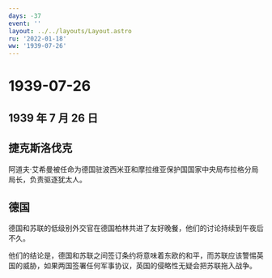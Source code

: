 ```yaml
---
days: -37
event: ''
layout: ../../layouts/Layout.astro
ru: '2022-01-18'
ww: '1939-07-26'
---
```


# 1939-07-26

## 1939 年 7 月 26 日

## 捷克斯洛伐克

阿道夫·艾希曼被任命为德国驻波西米亚和摩拉维亚保护国国家中央局布拉格分局局长，负责驱逐犹太人。

## 德国

德国和苏联的低级别外交官在德国柏林共进了友好晚餐，他们的讨论持续到午夜后不久。

他们的结论是，德国和苏联之间签订条约将意味着东欧的和平，而苏联应该警惕英国的威胁，如果两国签署任何军事协议，英国的侵略性无疑会把苏联拖入战争。